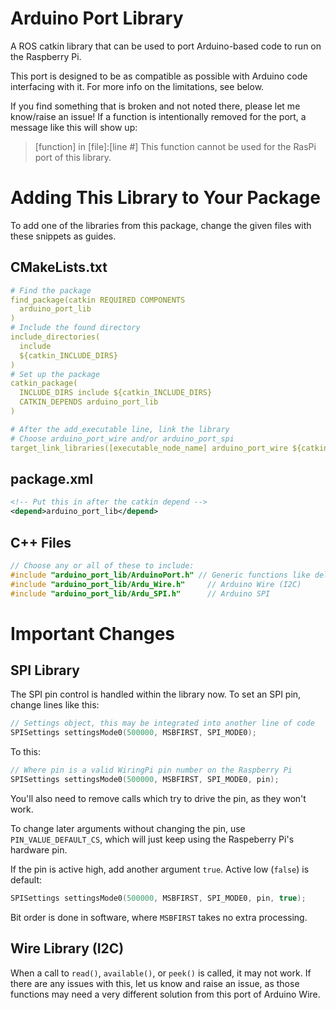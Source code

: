 # Arduino Port Library

A ROS catkin library that can be used to port Arduino-based code to run on the Raspberry Pi.

This port is designed to be as compatible as possible with Arduino code interfacing with it. For more info on the limitations, see below.

If you find something that is broken and not noted there, please let me know/raise an issue! If a function is intentionally removed for the port, a message like this will show up:

> [function] in [file]&#x3A;[line #] This function cannot be used for the RasPi port of this library.

# Adding This Library to Your Package

To add one of the libraries from this package, change the given files with these snippets as guides.

## CMakeLists.txt

```yaml
# Find the package
find_package(catkin REQUIRED COMPONENTS
  arduino_port_lib
)
# Include the found directory
include_directories(
  include
  ${catkin_INCLUDE_DIRS}
)
# Set up the package
catkin_package(
  INCLUDE_DIRS include ${catkin_INCLUDE_DIRS}
  CATKIN_DEPENDS arduino_port_lib
)

# After the add_executable line, link the library
# Choose arduino_port_wire and/or arduino_port_spi
target_link_libraries([executable_node_name] arduino_port_wire ${catkin_LIBRARIES})
```

## package.xml

```xml
<!-- Put this in after the catkin depend -->
<depend>arduino_port_lib</depend>
```

## C++ Files

```c++
// Choose any or all of these to include:
#include "arduino_port_lib/ArduinoPort.h" // Generic functions like delay()
#include "arduino_port_lib/Ardu_Wire.h"     // Arduino Wire (I2C)
#include "arduino_port_lib/Ardu_SPI.h"      // Arduino SPI
```

# Important Changes
## SPI Library

The SPI pin control is handled within the library now. To set an SPI pin, change lines like this:

```c++
// Settings object, this may be integrated into another line of code
SPISettings settingsMode0(500000, MSBFIRST, SPI_MODE0);
```

To this:

```c++
// Where pin is a valid WiringPi pin number on the Raspberry Pi
SPISettings settingsMode0(500000, MSBFIRST, SPI_MODE0, pin);
```

You'll also need to remove calls which try to drive the pin, as they won't work.

To change later arguments without changing the pin, use `PIN_VALUE_DEFAULT_CS`, which will just keep using the Raspeberry Pi's hardware pin.

If the pin is active high, add another argument `true`. Active low (`false`) is default:

```c++
SPISettings settingsMode0(500000, MSBFIRST, SPI_MODE0, pin, true);
```

Bit order is done in software, where `MSBFIRST` takes no extra processing.

## Wire Library (I2C)

When a call to `read()`, `available()`, or `peek()` is called, it may not work. If there are any issues with this, let us know and raise an issue, as those functions may need a very different solution from this port of Arduino Wire.
